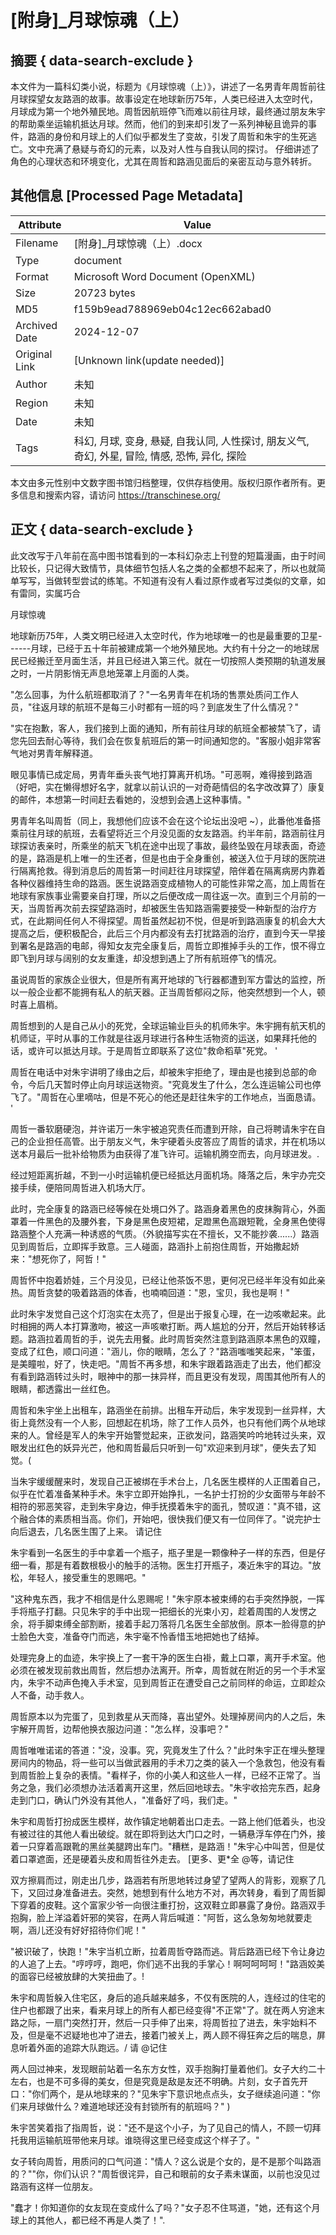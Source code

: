 # [附身]_月球惊魂（上）



## 摘要  { data-search-exclude }

<!-- tcd_abstract -->
本文件为一篇科幻类小说，标题为《月球惊魂（上）》，讲述了一名男青年周哲前往月球探望女友路涵的故事。故事设定在地球新历75年，人类已经进入太空时代，月球成为第一个地外殖民地。周哲因航班停飞而难以前往月球，最终通过朋友朱宇的帮助乘坐运输机抵达月球。然而，他们的到来却引发了一系列神秘且诡异的事件，路涵的身份和月球上的人们似乎都发生了变故，引发了周哲和朱宇的生死逃亡。文中充满了悬疑与奇幻的元素，以及对人性与自我认同的探讨。 仔细讲述了角色的心理状态和环境变化，尤其在周哲和路涵见面后的亲密互动与意外转折。

<!-- tcd_abstract_end -->

## 其他信息 [Processed Page Metadata]

| Attribute       | Value                                  |
|-----------------|----------------------------------------|
| Filename        | [附身]_月球惊魂（上）.docx                             |
| Type            | document                                 |
| Format          | Microsoft Word Document (OpenXML)                               |
| Size            | 20723 bytes                           |
| MD5             | f159b9ead788969eb04c12ec662abad0                                  |
| Archived Date   | 2024-12-07                             |
| Original Link   | [Unknown link(update needed)]                         |
| Author          | 未知                               |
| Region          | 未知                               |
| Date            | 未知                                 |
| Tags            | 科幻, 月球, 变身, 悬疑, 自我认同, 人性探讨, 朋友义气, 奇幻, 外星, 冒险, 情感, 恐怖, 异化, 探险                                 |

本文由多元性别中文数字图书馆归档整理，仅供存档使用。版权归原作者所有。更多信息和搜索内容，请访问 <https://transchinese.org/>


## 正文 { data-search-exclude }

<!-- tcd_main_text -->
此文改写于八年前在高中图书馆看到的一本科幻杂志上刊登的短篇漫画，由于时间比较长，只记得大致情节，具体细节包括人名之类的全都想不起来了，所以也就简单写写，当做转型尝试的练笔。不知道有没有人看过原作或者写过类似的文章，如有雷同，实属巧合

月球惊魂

地球新历75年，人类文明已经进入太空时代，作为地球唯一的也是最重要的卫星------月球，已经于五十年前被建成第一个地外殖民地。大约有十分之一的地球居民已经搬迁至月面生活，并且已经进入第三代。就在一切按照人类预期的轨道发展之时，一片阴影悄无声息地笼罩上月面的人类。

"怎么回事，为什么航班都取消了？"一名男青年在机场的售票处质问工作人员，"往返月球的航班不是每三小时都有一班的吗？到底发生了什么情况？"

"实在抱歉，客人，我们接到上面的通知，所有前往月球的航班全都被禁飞了，请您先回去耐心等待，我们会在恢复航班后的第一时间通知您的。"客服小姐非常客气地对男青年解释道。

眼见事情已成定局，男青年垂头丧气地打算离开机场。"可恶啊，难得接到路涵（好吧，实在懒得想好名字，就拿以前认识的一对奇葩情侣的名字改改算了）康复的邮件，本想第一时间赶去看她的，没想到会遇上这种事情。"

男青年名叫周哲（同上，我想他们应该不会在这个论坛出没吧 ~），此番他准备搭乘前往月球的航班，去看望将近三个月没见面的女友路涵。约半年前，路涵前往月球探访表亲时，所乘坐的航天飞机在途中出现了事故，最终坠毁在月球表面，奇迹的是，路涵是机上唯一的生还者，但是也由于全身重创，被送入位于月球的医院进行隔离抢救。得到消息后的周哲第一时间赶往月球探望，陪伴着在隔离病房内靠着各种仪器维持生命的路涵。医生说路涵变成植物人的可能性非常之高，加上周哲在地球有家族事业需要亲自打理，所以之后便改成一周往返一次。直到三个月前的一天，当周哲再次前去探望路涵时，却被医生告知路涵需要接受一种新型的治疗方式，在此期间任何人不得探望。周哲虽然起初不悦，但是听到路涵康复的机会大大提高之后，便积极配合，此后三个月内都没有去打扰路涵的治疗，直到今天一早接到署名是路涵的电邮，得知女友完全康复后，周哲立即推掉手头的工作，恨不得立即飞到月球与阔别的女友重逢，却没想到遇上了所有航班停飞的情况。

虽说周哲的家族企业很大，但是所有离开地球的飞行器都遭到军方雷达的监控，所以一般企业都不能拥有私人的航天器。正当周哲郁闷之际，他突然想到一个人，顿时喜上眉梢。

周哲想到的人是自己从小的死党，全球运输业巨头的机师朱宇。朱宇拥有航天机的机师证，平时从事的工作就是往返月球进行各种生活物资的运送，如果拜托他的话，或许可以抵达月球。于是周哲立即联系了这位"救命稻草"死党。 '

周哲在电话中对朱宇讲明了缘由之后，却被朱宇拒绝了，理由是也接到总部的命令，今后几天暂时停止向月球运送物资。"究竟发生了什么，怎么连运输公司也停飞了。"周哲在心里嘀咕，但是不死心的他还是赶往朱宇的工作地点，当面恳请。 '

周哲一番软磨硬泡，并许诺万一朱宇被追究责任而遭到开除，自己将聘请朱宇在自己的企业担任高管。出于朋友义气，朱宇硬着头皮答应了周哲的请求，并在机场以送本月最后一批补给物质为由获得了准飞许可。运输机腾空而去，向月球进发。.

经过短距离折越，不到一小时运输机便已经抵达月面机场。降落之后，朱宇办完交接手续，便陪同周哲进入机场大厅。

此时，完全康复的路涵已经等候在处境口外了。路涵身着黑色的皮抹胸背心，外面罩着一件黑色的及腰外套，下身是黑色皮短裙，足蹬黑色高跟短靴，全身黑色使得路涵整个人充满一种诱惑的气质。（外貌描写实在不擅长，又不能抄袭......）路涵见到周哲后，立即挥手致意。三人碰面，路涵扑上前抱住周哲，开始撒起娇来："想死你了，阿哲！"

周哲怀中抱着娇娃，三个月没见，已经让他茶饭不思，更何况已经半年没有如此亲热。周哲贪婪的吸着路涵的体香，也喃喃回道："恩，宝贝，我也是啊！"

此时朱宇发觉自己这个灯泡实在太亮了，但是出于报复心理，在一边咳嗽起来。此时相拥的两人本打算激吻，被这一声咳嗽打断。两人尴尬的分开，然后开始转移话题。路涵拉着周哲的手，说先去用餐。此时周哲突然注意到路涵原本黑色的双瞳，变成了红色，顺口问道："涵儿，你的眼睛，怎么了？"路涵嗤嗤笑起来，"笨蛋，是美瞳啦，好了，快走吧。"周哲不再多想，和朱宇跟着路涵走了出去，他们都没有看到路涵转过头时，眼神中的那一抹异样，而且更没有发现，周围其他所有人的眼睛，都透露出一丝红色。

周哲和朱宇坐上出租车，路涵坐在前排。出租车开动后，朱宇发现到一丝异样，大街上竟然没有一个人影，回想起在机场，除了工作人员外，也只有他们两个从地球来的人。曾经是军人的朱宇开始警觉起来，正欲发问，路涵笑吟吟地转过头来，双眼发出红色的妖异光芒，他和周哲最后只听到一句"欢迎来到月球"，便失去了知觉。(

当朱宇缓缓醒来时，发现自己正被绑在手术台上，几名医生模样的人正围着自己，似乎在忙着准备某种手术。朱宇立即开始挣扎，一名护士打扮的少女面带与年龄不相符的邪恶笑容，走到朱宇身边，伸手抚摸着朱宇的面孔，赞叹道："真不错，这个融合体的素质相当高。你们，开始吧，很快我们便又有一位同伴了。"说完护士向后退去，几名医生围了上来。 请记住

朱宇看到一名医生的手中拿着一个瓶子，瓶子里是一颗像种子一样的东西，但是仔细一看，那是有着数根极小的触手的活物。医生打开瓶子，凑近朱宇的耳边。"放松，年轻人，接受重生的恩赐吧。"

"这种鬼东西，我才不相信是什么恩赐呢！"朱宇原本被束缚的右手突然挣脱，一挥手将瓶子打翻。只见朱宇的手中出现一把细长的光束小刃，趁着周围的人发愣之余，将手脚束缚全部割断，接着手起刀落将几名医生全部放倒。原本一脸得意的护士脸色大变，准备夺门而逃，朱宇毫不怜香惜玉地把她也了结掉。

处理完身上的血迹，朱宇换上了一套干净的医生白褂，戴上口罩，离开手术室。他必须在被发现前救出周哲，然后想办法离开。所幸，周哲就在附近的另一个手术室内，朱宇不动声色掩入手术室，见到周哲正在遭受自己之前同样的命运，立即趁众人不备，动手救人。

周哲原本以为完蛋了，见到救星从天而降，喜出望外。处理掉房间内的人之后，朱宇解开周哲，边帮他换衣服边问道："怎么样，没事吧？"

周哲唯唯诺诺的答道："没，没事。究，究竟发生了什么？"此时朱宇正在埋头整理房间内的物品，将一些可以当做武器用的手术刀之类的装入一个急救包，他没有看到周哲脸上复杂的表情。"看样子，你的小美人和这些人一样，已经不正常了。当务之急，我们必须想办法活着离开这里，然后回地球去。"朱宇收拾完东西，起身走到门口，确认门外没有其他人，"准备好了吗，我们走。"

朱宇和周哲打扮成医生模样，故作镇定地朝着出口走去。一路上他们低着头，也没有被过往的其他人看出破绽。就在即将到达大门口之时，一辆悬浮车停在门外，接着一只穿着高跟靴的黑丝美腿跨出车门。"糟糕，是路涵！"朱宇心中叫苦，但是仗着口罩遮面，还是硬着头皮和周哲往外走去。 [更多、更*全 @等，请记住

双方擦肩而过，刚走出几步，路涵若有所思地转过身望了望两人的背影，观察了几下，又回过身准备进去。突然，她想到有什么地方不对，再次转身，看到了周哲脚下穿着的皮鞋。这个富家少爷一向很注重打扮，这双鞋立即暴露了身份。路涵双手抱胸，脸上洋溢着奸邪的笑容，在两人背后喊道："阿哲，这么急匆匆地就要走啊，涵儿还没有好好招待你们呢！"

"被识破了，快跑！"朱宇当机立断，拉着周哲夺路而逃。背后路涵已经下令让身边的人追了上去。"哼哼哼，跑吧，你们逃不出我的手掌心！啊呵呵呵呵！"路涵姣美的面容已经被放肆的大笑扭曲了。!

朱宇和周哲躲入住宅区，身后的追兵越来越多，不仅有医院的人，连经过的住宅的住户也都跟了出来，看来月球上的所有人都已经变得"不正常"了。就在两人穷途末路之际，一扇门突然打开，然后一只手伸了出来，将周哲拉了进去，朱宇始料不及，但是毫不迟疑地也冲了进去，接着门被关上，两人顾不得狂奔之后的喘息，屏息听着外面的追踪大队跑远。/
请 @记住

两人回过神来，发现眼前站着一名东方女性，双手抱胸打量着他们。女子大约二十左右，也是不可多得的美女，但是究竟是敌是友还不明确。片刻，女子首先开口："你们两个，是从地球来的？"见朱宇下意识地点点头，女子继续追问道："你们来月球做什么？难道地球还没有封锁所有的航班吗？" )

朱宇苦笑着指了指周哲，说："还不是这个小子，为了见自己的情人，不顾一切拜托我用运输航班带他来月球。谁晓得这里已经变成这个样子了。"

女子转向周哲，用质问的口气问道："情人？这么说是个女的，是不是那个叫路涵的？""你，你们认识？"周哲很诧异，自己和眼前的女子素未谋面，以前也没见过路涵有这样一位朋友。

"蠢才！你知道你的女友现在变成什么了吗？"女子忍不住骂道，"她，还有这个月球上的其他人，都已经不再是人类了！".
<!-- tcd_main_text_end -->

